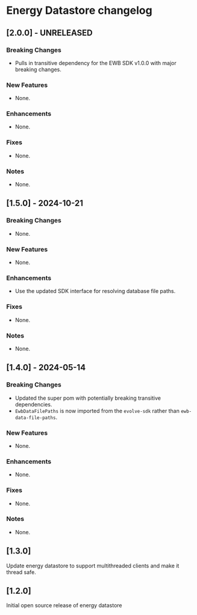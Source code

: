 # Energy Datastore changelog
## [2.0.0] - UNRELEASED
### Breaking Changes
* Pulls in transitive dependency for the EWB SDK v1.0.0 with major breaking changes.

### New Features
* None.

### Enhancements
* None.

### Fixes
* None.

### Notes
* None.

## [1.5.0] - 2024-10-21
### Breaking Changes
* None.

### New Features
* None.

### Enhancements
* Use the updated SDK interface for resolving database file paths.

### Fixes
* None.

### Notes
* None.


## [1.4.0] - 2024-05-14

### Breaking Changes
* Updated the super pom with potentially breaking transitive dependencies.
* `EwbDataFilePaths` is now imported from the `evolve-sdk` rather than `ewb-data-file-paths`.

### New Features
* None.

### Enhancements
* None.

### Fixes
* None.

### Notes
* None.

## [1.3.0]

Update energy datastore to support multithreaded clients
and make it thread safe.

## [1.2.0]

Initial open source release of energy datastore
